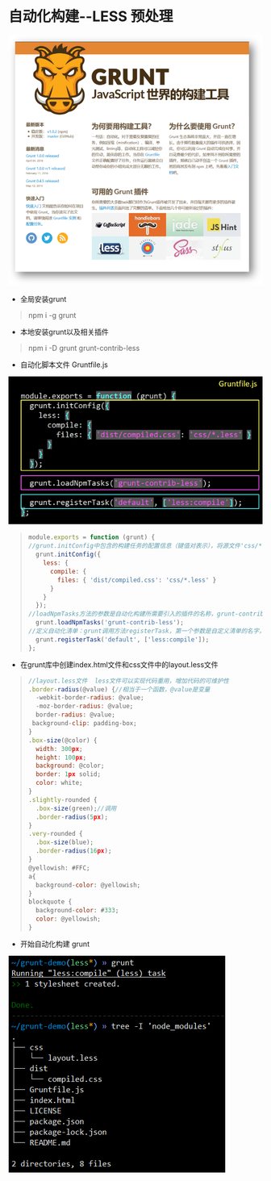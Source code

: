 # 自动化构建--LESS 预处理

![Grunt](./image/grunt.png)

- 全局安装grunt

> npm i -g grunt

- 本地安装grunt以及相关插件

> npm i -D grunt grunt-contrib-less

- 自动化脚本文件 Gruntfile.js

![Gruntfile](./image/gruntfile.png)

> ```jsx
> module.exports = function (grunt) {
> //grunt.initConfig中包含的构建任务的配置信息（键值对表示），将源文件'css/*.less'构建成目标文件'dist/compiled.css'
>   grunt.initConfig({
>     less: {
>       compile: {
>         files: { 'dist/compiled.css': 'css/*.less' }
>       } 
>     }
>   });
> //loadNpmTasks方法的参数是自动化构建所需要引入的插件的名称，grunt-contrib-less是官方预处理的一个插件
>   grunt.loadNpmTasks('grunt-contrib-less');
> //定义自动化清单：grunt调用方法registerTask，第一个参数是自定义清单的名字，第二个参数是个字符串数组，包含的是清单里面每个任务的名称
>   grunt.registerTask('default', ['less:compile']);
> };
> ```

- 在grunt库中创建index.html文件和css文件中的layout.less文件

> ```jsx
> //layout.less文件  less文件可以实现代码重用，增加代码的可维护性
> .border-radius(@value) {//相当于一个函数，@value是变量
>   -webkit-border-radius: @value;
>   -moz-border-radius: @value;
>   border-radius: @value;
>  background-clip: padding-box;
> }
> .box-size(@color) {
>   width: 300px;
>   height: 100px;
>   background: @color;
>   border: 1px solid;
>   color: white;
> }
> .slightly-rounded {
>   .box-size(green);//调用
>   .border-radius(5px);
> }
> .very-rounded {
>   .box-size(blue);
>   .border-radius(16px);
> }
> @yellowish: #FFC;
> a{
>   background-color: @yellowish;
> }
> blockquote {
>   background-color: #333;
>   color: @yellowish;
> }
> ```

- 开始自动化构建 grunt

![grunt](./image/rungrunt.png)